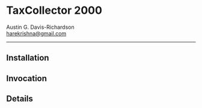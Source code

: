 # TaxCollector 2000

Austin G. Davis-Richardson  
[harekrishna@gmail.com](mailto:harekrishna@gmail.com)

---

## Installation

## Invocation

## Details